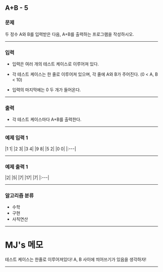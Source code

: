 A+B - 5
-------------
### 문제

두 정수 A와 B를 입력받은 다음, A+B를 출력하는 프로그램을 작성하시오.

- - -

### 입력
* 입력은 여러 개의 테스트 케이스로 이루어져 있다.

* 각 테스트 케이스는 한 줄로 이루어져 있으며, 각 줄에 A와 B가 주어진다. (0 < A, B < 10)

* 입력의 마지막에는 0 두 개가 들어온다.

- - -

### 출력
* 각 테스트 케이스마다 A+B를 출력한다.

- - -

### 예제 입력 1
|1 1|
|2 3|
|3 4|
|9 8|
|5 2|
|0 0|
|:---|

- - -

### 예제 출력 1
|2|
|5|
|7|
|17|
|7|
|:---|

- - -

### 알고리즘 분류
* 수학
* 구현
* 사칙연산

- - -

# MJ's 메모

테스트 케이스는 한줄로 이루어져있다! A, B 사이에 띄어쓰기가 있음을 생각하자!

- - -